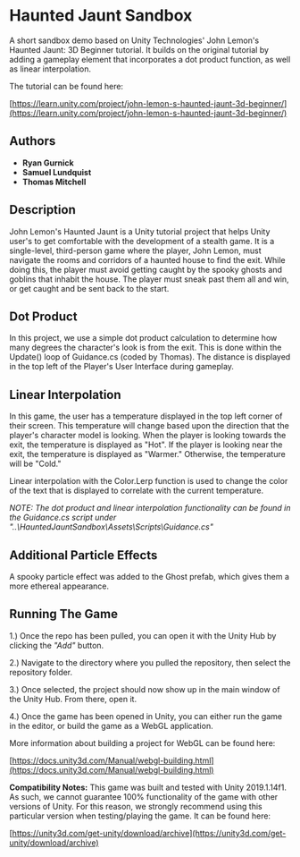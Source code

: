 # Haunted Jaunt Sandbox

A short sandbox demo based on Unity Technologies' John Lemon's Haunted Jaunt: 3D Beginner tutorial. It builds on the original tutorial by adding a gameplay element that incorporates a dot product function, as well as linear interpolation.

The tutorial can be found here: 

[https://learn.unity.com/project/john-lemon-s-haunted-jaunt-3d-beginner/](https://learn.unity.com/project/john-lemon-s-haunted-jaunt-3d-beginner/)

## Authors

- **Ryan Gurnick**
- **Samuel Lundquist**
- **Thomas Mitchell**

## Description

John Lemon's Haunted Jaunt is a Unity tutorial project that helps Unity user's to get comfortable with the development of a stealth game. It is a single-level, third-person game where the player, John Lemon, must navigate the rooms and corridors of a haunted house to find the exit. While doing this, the player must avoid getting caught by the spooky ghosts and goblins that inhabit the house. The player must sneak past them all and win, or get caught and be sent back to the start.

## Dot Product

In this project, we use a simple dot product calculation to determine how many degrees the character's look is from the exit. This is done within the Update() loop of Guidance.cs (coded by Thomas). The distance is displayed in the top left of the Player's User Interface during gameplay. 

## Linear Interpolation

In this game, the user has a temperature displayed in the top left corner of their screen. This temperature will change based upon the direction that the player's character model is looking. When the player is looking towards the exit, the temperature is displayed as "Hot". If the player is looking near the exit, the temperature is displayed as "Warmer." Otherwise, the temperature will be "Cold."

Linear interpolation with the Color.Lerp function is used to change the color of the text that is displayed to correlate with the current temperature.

*NOTE: The dot product and linear interpolation functionality can be found in the Guidance.cs script under "..\HauntedJauntSandbox\Assets\Scripts\Guidance.cs"*

## Additional Particle Effects

A spooky particle effect was added to the Ghost prefab, which gives them a more ethereal appearance.

## Running The Game

1.) Once the repo has been pulled, you can open it with the Unity Hub by clicking the *"Add"* button. 

2.) Navigate to the directory where you pulled the repository, then select the repository folder. 

3.) Once selected, the project should now show up in the main window of the Unity Hub. From there, open it.

4.) Once the game has been opened in Unity, you can either run the game in the editor, or build the game as a WebGL application.

More information about building a project for WebGL can be found here:

[https://docs.unity3d.com/Manual/webgl-building.html](https://docs.unity3d.com/Manual/webgl-building.html)

**Compatibility Notes:** This game was built and tested with Unity 2019.1.14f1. As such, we cannot guarantee 100% functionality of the game with other versions of Unity. For this reason, we strongly recommend using this particular version when testing/playing the game. It can be found here:

[https://unity3d.com/get-unity/download/archive](https://unity3d.com/get-unity/download/archive)



